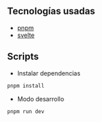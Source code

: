 ## Tecnologías usadas

- [pnpm](https://pnpm.io/)
- [svelte](https://svelte.dev/)

## Scripts

- Instalar dependencias

```bash
pnpm install
```

- Modo desarrollo

```bash
pnpm run dev
```
